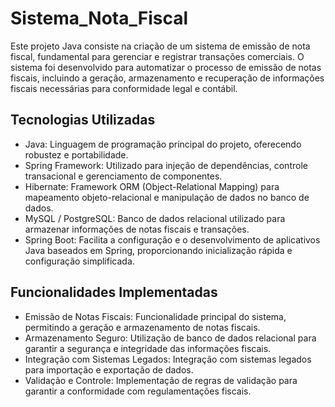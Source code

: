 # Sistema_Nota_Fiscal
Este projeto Java consiste na criação de um sistema de emissão de nota fiscal, fundamental para gerenciar e registrar transações comerciais. O sistema foi desenvolvido para automatizar o processo de emissão de notas fiscais, incluindo a geração, armazenamento e recuperação de informações fiscais necessárias para conformidade legal e contábil.

## Tecnologias Utilizadas
* Java: Linguagem de programação principal do projeto, oferecendo robustez e portabilidade.
* Spring Framework: Utilizado para injeção de dependências, controle transacional e gerenciamento de componentes.
* Hibernate: Framework ORM (Object-Relational Mapping) para mapeamento objeto-relacional e manipulação de dados no banco de dados.
* MySQL / PostgreSQL: Banco de dados relacional utilizado para armazenar informações de notas fiscais e transações.
* Spring Boot: Facilita a configuração e o desenvolvimento de aplicativos Java baseados em Spring, proporcionando inicialização rápida e configuração simplificada.

## Funcionalidades Implementadas
* Emissão de Notas Fiscais: Funcionalidade principal do sistema, permitindo a geração e armazenamento de notas fiscais.
* Armazenamento Seguro: Utilização de banco de dados relacional para garantir a segurança e integridade das informações fiscais.
* Integração com Sistemas Legados: Integração com sistemas legados para importação e exportação de dados.
* Validação e Controle: Implementação de regras de validação para garantir a conformidade com regulamentações fiscais.
